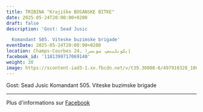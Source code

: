 ```yaml
---
title: TRIBINA "Krajiške BOSANSKE BITKE"
date: 2025-05-24T20:00:00+0200
draft: false
description: 'Gost: Sead Jusic

  Komandant 505. Viteske buzimske brigade'
eventDate: 2025-05-24T20:00:00+0200
location: Champs-Courbes 24, ‏إيكوبلينس‏، ‏سويسرا‏
facebook_id: '1181399717069140'
weight: 30
image: https://scontent-iad3-1.xx.fbcdn.net/v/t39.30808-6/497910328_1007825038144762_7375653666811415510_n.jpg?_nc_cat=110&ccb=1-7&_nc_sid=9e60e4&_nc_ohc=J3OkMhSS82kQ7kNvwEjH5Q7&_nc_oc=AdnhiCYuAILwVYjj2WSHjDl8sV9g_y_890NiDF6a0jUmuqBfKmfbnO1UNHK9Dm6Hsis&_nc_zt=23&_nc_ht=scontent-iad3-1.xx&edm=ABTKTjYEAAAA&_nc_gid=eWXZMP2L1kg1m1yIk6R7qw&oh=00_Afdcj5oj4LRxquIMTa1CNkkAlUvxR7MKUmsDFtJqBJhp4A&oe=68F37CAF
---
```


Gost: Sead Jusic
Komandant 505. Viteske buzimske brigade

---

Plus d'informations sur [Facebook](https://facebook.com/events/1181399717069140)